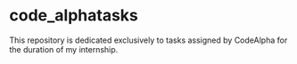 # code_alphatasks
This repository is dedicated exclusively to tasks assigned by CodeAlpha for the duration of my internship.
